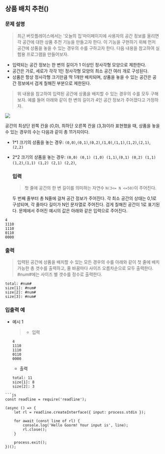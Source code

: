 
## 상품 배치 추천()

### 문제 설명
  > 최근 버킷플레이스에서는 '오늘의 집'마이페이지에 사용자의 공간 정보를 올리면 각 공간에 대한 상품 추천 기능을 만들고자 한다.
  이 기능을 구현하기 위해 먼저 공간에 상품을 놓을 수 있는 경우의 수를 구하고자 한다. 다음 내용을 참고하여 실험용 프로그램을 만들어보자.
  >
  - 입력되는 공간 정보는 한 변의 길이가 1 이상인 정사각형 모양으로 제한한다.
  - 공간은 가로, 세로가 각각 1인 정사각형 모양의 최소 공간 여러 개로 구성된다.
  - 상품은 항상 정사각형 크기만큼 딱 1개만 배치되며, 상품을 놓을 수 있는 공간은 공간 정보에서 검게 칠해진 부분으로 제한된다.
  >위 내용을 참고하여 입력된 공간에 상품을 배치할 수 있는 경우의 수를 모두 구해보자.
  예를 들어 아래와 같이 한 변의 길이가 4인 공간 정보가 주어졌다고 가정하자.
>
![](https://images.velog.io/images/unow30/post/cab38909-fc00-46ec-9b61-e6d028252e4c/image.png)
>
공간의 최상단 왼쪽 칸을 (0,0), 최하단 오른쪽 칸을 (3,3)이라 표현했을 때, 상품을 놓을 수 있는 경우의 수는 다음과 같이 총 11가지이다.
- 1*1 크기의 상품을 놓는 경우: `(0,0)`,`(0,1)`,`(0,2)`,`(1,0)`,`(1,1)`,`(1,2)`,`(2,1)`,`(2,2)`
- 2*2 크기의 상품을 놓는 경우: `(0,0) (0,1) (1,0) (1,1)`,`(0,1) (0,2) (1,1) (1,2)`,`(1,1) (1,2) (2,1) (2,2)`,

  ### 입력
  > 첫 줄에 공간의 한 변 길이를 의미하는 자연수 `N(3<= N <=50)`이 주어진다.
  >
  두 번째 줄부터 총 N줄에 걸쳐 공간 정보가 주어진다. 각 최소 공간의 상태는 0,1로 구성되며, 각 줄마다 길이가 N인 문자열로 주어진다. 검게 칠해진 공간이 1로 표기된다.
  문제에서 주어진 예시의 값은 아래와 같은 입력으로 주어진다.
```
4
1110
1110
0110
0000
```

  ### 출력
  > 입력된 공간에 상품을 배치할 수 있는 모든 경우의 수를 아래와 같이 첫 줄에 배치 가능한 총 갯수를 출력하고, 줄 바꿈마다 사이즈 오름차순으로 모두 출력한다. #num#에는 사이즈 별 갯수를 정수로 출력한다.
  ```
  total: #num#
  size[1]: #num#
  size[2]: #num#
  size[3]: #num#
  ```
  
  ### 입출력 예
- 예시 1 
  >- 입력
  ```
  4
  1110
  1110
  0110
  0000
  ```
  - 출력
  ```
  total: 11
  size[1]: 8
  size[2]: 3
```
```js
const readline = require('readline');

(async () => {
	let rl = readline.createInterface({ input: process.stdin });
	
	for await (const line of rl) {
		console.log('Hello Goorm! Your input is', line);
		rl.close();
	}
	
	process.exit();
})();

```
